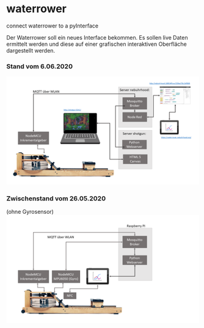 # waterrower
connect waterrower to a pyInterface

Der Waterrower soll ein neues Interface bekommen. Es sollen live Daten ermittelt werden und diese auf einer grafischen interaktiven Oberfläche dargestellt werden. 

### Stand vom 6.06.2020
![GitHub Logo](/waterrower-meets-python/waterrower-meets-shogun.png)

### Zwischenstand vom 26.05.2020
(ohne Gyrosensor)
![GitHub Logo](/waterrower-meets-python/waterrower-meets-python.png)
